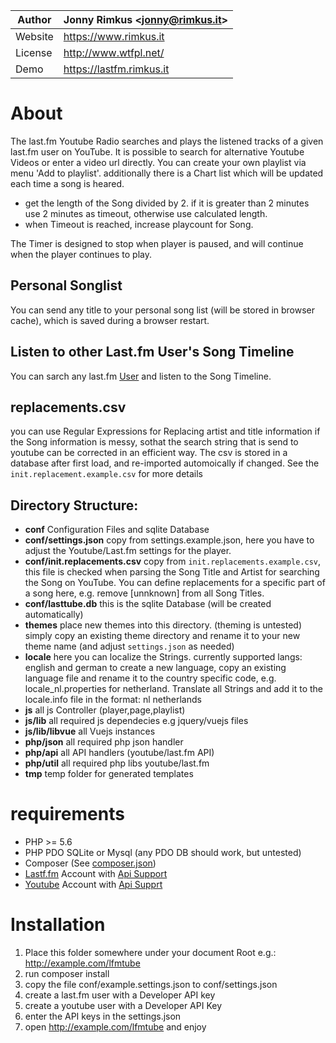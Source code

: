 Author | Jonny Rimkus &lt;jonny@rimkus.it&gt;
------ | ---------------------------
Website | https://www.rimkus.it
License | http://www.wtfpl.net/
Demo | https://lastfm.rimkus.it

# About
The last.fm Youtube Radio searches and plays the listened tracks of a given last.fm user on YouTube.
It is possible to search for alternative Youtube Videos or enter a video url directly.
You can create your own playlist via menu 'Add to playlist'.
additionally there is a Chart list which will be updated each time a song is heared.

  * get the length of the Song divided by 2. 
  if it is greater than 2 minutes use 2 minutes as timeout, 
  otherwise use calculated length. 
  * when Timeout is reached, increase playcount for Song.

The Timer is designed to stop when player is paused,
and will continue when the player continues to play. 

## Personal Songlist
You can send any title to your personal song list (will be stored in browser cache),
which is saved during a browser restart.

## Listen to other Last.fm User's Song Timeline
You can sarch any last.fm [User](https://www.last.fm/user/ravermeister) and listen to the Song Timeline.

## replacements.csv
you can use Regular Expressions for Replacing artist and title information if the Song information is messy, 
sothat the search string that is send to youtube can be corrected in an efficient way. 
The csv is stored in a database after first load, and re-imported automoically if changed. 
See the `init.replacement.example.csv` for more details 

## Directory Structure:
  - __conf__ Configuration Files and sqlite Database
  - __conf/settings.json__ copy from settings.example.json, here you have to adjust the Youtube/Last.fm settings for the player.
  - __conf/init.replacements.csv__ copy from `init.replacements.example.csv`, this file is checked when parsing the Song Title and Artist for searching the Song on YouTube. 
You can define replacements for a specific part of a song here, 
e.g. remove [unnknown] from all Song Titles.
  - __conf/lasttube.db__ this is the sqlite Database (will be created automatically)
  - __themes__ place new themes into this directory. (theming is untested)
simply copy an existing theme directory and rename it to your new theme name (and adjust `settings.json` as needed)
  - __locale__ here you can localize the Strings. currently supported langs: english and german
to create a new language, copy an existing language file and 
rename it to the country specific code, e.g. locale_nl.properties for netherland. 
Translate all Strings and add it to the locale.info file in the format: nl netherlands
  - __js__ all js Controller (player,page,playlist)  
  - __js/lib__ all required js dependecies e.g jquery/vuejs files
  - __js/lib/libvue__ all Vuejs instances
  - __php/json__ all required php json handler
  - __php/api__ all API handlers (youtube/last.fm API)
  - __php/util__ all required php libs youtube/last.fm
  - __tmp__ temp folder for generated templates

# requirements
* PHP >= 5.6
* PHP PDO SQLite or Mysql (any PDO DB should work, but untested)
* Composer (See [composer.json](file://./composer.json]))
* [Lastf.fm](https://last.fm) Account with [Api Support](https://www.last.fm/api/)
* [Youtube](https://youtube.com) Account with [Api Supprt](https://developers.google.com/youtube/v3/)

# Installation
1. Place this folder somewhere under your document Root e.g.: http://example.com/lfmtube
2. run composer install
3. copy the file conf/example.settings.json to conf/settings.json
4. create a last.fm user with a Developer API key
5. create a youtube user with a Developer API Key
6. enter the API keys in the settings.json
7. open http://example.com/lfmtube and enjoy
